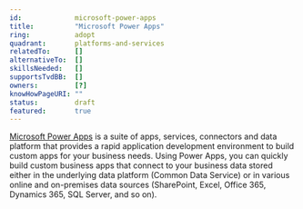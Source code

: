 ```yaml
---
id:				microsoft-power-apps
title:       	"Microsoft Power Apps"
ring:        	adopt
quadrant:    	platforms-and-services
relatedTo:		[]
alternativeTo:	[]
skillsNeeded:	[]
supportsTvdBB:	[]
owners:         [?]
knowHowPageURI:	""   
status:			draft
featured:       true
---
```


[Microsoft Power Apps](https://powerapps.microsoft.com/en-us/) is a suite of apps, services, connectors and data platform that provides a rapid application development environment to build custom apps for your business needs. Using Power Apps, you can quickly build custom business apps that connect to your business data stored either in the underlying data platform (Common Data Service) or in various online and on-premises data sources (SharePoint, Excel, Office 365, Dynamics 365, SQL Server, and so on).